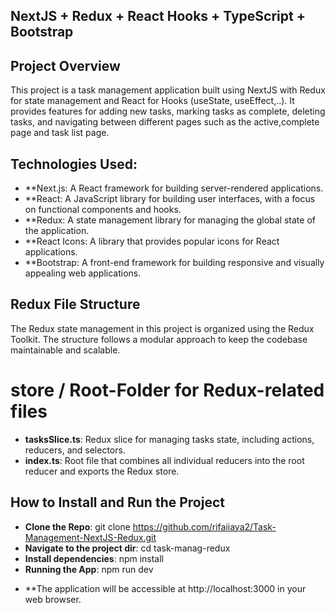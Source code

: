 ## NextJS + Redux + React Hooks + TypeScript + Bootstrap 

## Project Overview
This project is a task management application built using NextJS with Redux for state management and React for Hooks (useState, useEffect,..).
It provides features for adding new tasks, marking tasks as complete, deleting tasks, and navigating between different pages such as the active,complete page and task list page.

## Technologies Used:
- **Next.js: A React framework for building server-rendered applications.
- **React: A JavaScript library for building user interfaces, with a focus on functional components and hooks.
- **Redux: A state management library for managing the global state of the application.
- **React Icons: A library that provides popular icons for React applications.
- **Bootstrap: A front-end framework for building responsive and visually appealing web applications.

## Redux File Structure
The Redux state management in this project is organized using the Redux Toolkit.
The structure follows a modular approach to keep the codebase maintainable and scalable.
# store / Root-Folder for Redux-related files
  * **tasksSlice.ts**: Redux slice for managing tasks state, including actions, reducers, and selectors.
  * **index.ts**: Root file that combines all individual reducers into the root reducer and exports the Redux store.

## How to Install and Run the Project
* **Clone the Repo**: git clone https://github.com/rifaiiaya2/Task-Management-NextJS-Redux.git
* **Navigate to the project dir**: cd task-manag-redux
* **Install dependencies**: npm install
* **Running the App**: npm run dev
- **The application will be accessible at http://localhost:3000 in your web browser.